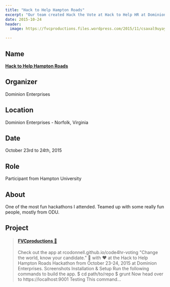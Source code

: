 ```yaml
---
title: "Hack to Help Hampton Roads"
excerpt: "Our team created Hack the Vote at Hack to Help HR at Dominion Enterprises."
date: 2015-10-24
header:
  image: https://fvcproductions.files.wordpress.com/2015/11/csaxal9uyaypho3.jpg

---
```


## Name

<a title="DE" href="https://hackathon.dominionenterprises.com/" target="_blank" rel="noopener"><strong>Hack to Help Hampton Roads</strong></a>

## Organizer

Dominion Enterprises

## Location

Dominion Enterprises - Norfolk, Virginia

## Date

October 23rd to 24th, 2015

## Role

Participant from Hampton University

## About

One of the most fun hackathons I attended. Teamed up with some really fun people, mostly from ODU.

## Project

<blockquote class="embedly-card"><h4><a href="https://fvcproductions.com/portfolio/hack-the-vot">FVCproductions 🍓</a></h4><p>Check out the app at rcodonnell.github.io/code4hr-voting "Change the world, know your candidate." 🔨 with ♥️ at the Hack to Help Hampton Roads Hackathon from October 23-24, 2015 at Dominion Enterprises. Screenshots Installation & Setup Run the following commands to build the app. $ cd path/to/repo $ grunt Now head over to https://localhost:9001 Testing This command...</p></blockquote>